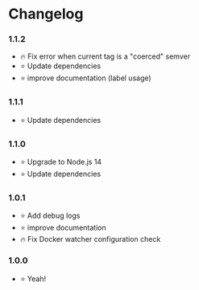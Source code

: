 # Changelog

### 1.1.2
- :fire: Fix error when current tag is a "coerced" semver
- :star: Update dependencies
- :star: improve documentation (label usage)

### 1.1.1
- :star: Update dependencies

### 1.1.0
- :star: Upgrade to Node.js 14
- :star: Update dependencies

### 1.0.1
- :star: Add debug logs
- :star: improve documentation
- :fire: Fix Docker watcher configuration check

### 1.0.0
- :star: Yeah!
